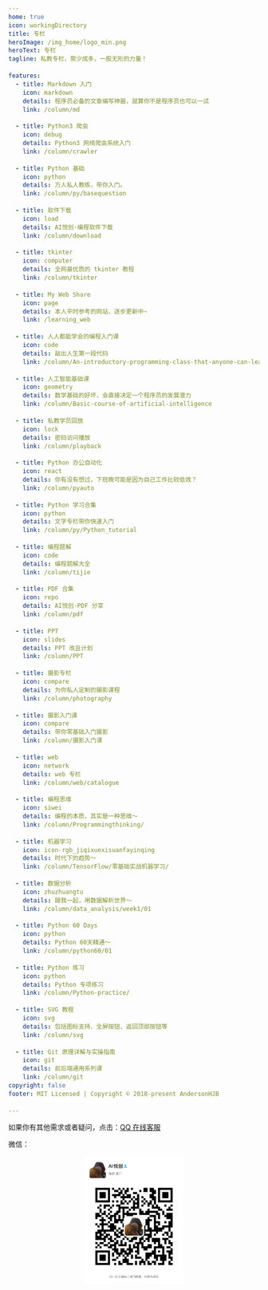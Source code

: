 ```yaml
---
home: true
icon: workingDirectory
title: 专栏
heroImage: /img_home/logo_min.png
heroText: 专栏
tagline: 私教专栏，聚少成多，一股无形的力量！

features:
  - title: Markdown 入门
    icon: markdown
    details: 程序员必备的文章编写神器，就算你不是程序员也可以一试
    link: /column/md

  - title: Python3 爬虫
    icon: debug
    details: Python3 网络爬虫系统入门
    link: /column/crawler

  - title: Python 基础
    icon: python
    details: 万人私人教练，带你入门。
    link: /column/py/basequestion

  - title: 软件下载
    icon: load
    details: AI悦创·编程软件下载
    link: /column/download

  - title: tkinter
    icon: computer
    details: 全网最优质的 tkinter 教程
    link: /column/tkinter

  - title: My Web Share
    icon: page
    details: 本人平时参考的网站，逐步更新中~
    link: /learning_web

  - title: 人人都能学会的编程入门课
    icon: code
    details: 敲出人生第一段代码
    link: /column/An-introductory-programming-class-that-anyone-can-learn

  - title: 人工智能基础课
    icon: geometry
    details: 数学基础的好坏，会直接决定一个程序员的发展潜力
    link: /column/Basic-course-of-artificial-intelligence

  - title: 私教学员回放
    icon: lock
    details: 密码访问播放
    link: /column/playback

  - title: Python 办公自动化
    icon: react
    details: 你有没有想过，下班晚可能是因为自己工作比较低效？
    link: /column/pyauto

  - title: Python 学习合集
    icon: python
    details: 文字专栏带你快速入门
    link: /column/py/Python_tutorial

  - title: 编程题解
    icon: code
    details: 编程题解大全
    link: /column/tijie

  - title: PDF 合集
    icon: repo
    details: AI悦创·PDF 分享
    link: /column/pdf

  - title: PPT
    icon: slides
    details: PPT 改丑计划
    link: /column/PPT

  - title: 摄影专栏
    icon: compare
    details: 为你私人定制的摄影课程
    link: /column/photography

  - title: 摄影入门课
    icon: compare
    details: 带你零基础入门摄影
    link: /column/摄影入门课

  - title: web
    icon: network
    details: web 专栏
    link: /column/web/catalogue

  - title: 编程思维
    icon: siwei
    details: 编程的本质，其实是一种思维～
    link: /column/Programmingthinking/

  - title: 机器学习
    icon: icon-rgb_jiqixuexisuanfayinqing
    details: 时代下的趋势～
    link: /column/TensorFlow/零基础实战机器学习/

  - title: 数据分析
    icon: zhuzhuangtu
    details: 跟我一起，用数据解析世界～
    link: /column/data_analysis/week1/01

  - title: Python 60 Days
    icon: python
    details: Python 60天精通～
    link: /column/python60/01

  - title: Python 练习
    icon: python
    details: Python 专项练习
    link: /column/Python-practice/

  - title: SVG 教程
    icon: svg
    details: 包括图标支持、全屏按钮、返回顶部按钮等
    link: /column/svg

  - title: Git 原理详解与实操指南
    icon: git
    details: 前后端通用系列课
    link: /column/git
copyright: false
footer: MIT Licensed | Copyright © 2018-present AndersonHJB

---
```


如果你有其他需求或者疑问，点击：[QQ 在线客服](http://wpa.qq.com/msgrd?v=3&uin=1432803776&site=qq&menu=yes)

微信：

<div align=center><img src="/ewm/Jiabcdefh.jpg" alt="微信号：Jiabcdefh" style="zoom:25%;" /></div>